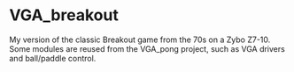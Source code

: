 # VGA_breakout
My version of the classic Breakout game from the 70s on a Zybo Z7-10. Some modules are reused from the VGA_pong project, such as VGA drivers and ball/paddle control.
